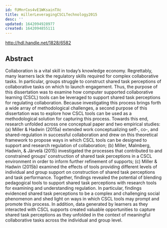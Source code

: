 ```yaml
---
id: fUMnrCos4vE1WKsainTXc
title: millerLeveragingCSCLTechnology2015
desc: ''
updated: 1642094928977
created: 1642094855111
---
```


http://hdl.handle.net/1828/6582

## Abstract

Collaboration is a vital skill in today’s knowledge economy. Regrettably, many learners lack the regulatory skills required for complex collaborative tasks. In particular, groups struggle to construct shared task perceptions of collaborative tasks on which to launch engagement. Thus, the purpose of this dissertation was to examine how computer supported collaborative learning (CSCL) tools can be leveraged to support shared task perceptions for regulating collaboration. Because investigating this process brings forth a wide array of methodological challenges, a second purpose of this dissertation was to explore how CSCL tools can be used as a methodological solution for capturing this process. Towards this end, research unfolded across one conceptual paper and two empirical studies: (a) Miller & Hadwin (2015a) extended work conceptualizing self-, co-, and shared-regulation in successful collaboration and drew on this theoretical framework to propose ways in which CSCL tools can be designed to support and research regulation of collaboration; (b) Miller, Malmberg, Hadwin, & Järvelä (2015) investigated the processes that contributed to and constrained groups’ construction of shared task perceptions in a CSCL environment in order to inform further refinement of supports; (c) Miller & Hadwin (2015b) examined the effects of tools providing different levels of individual and group support on construction of shared task perceptions and task performance. Together, findings revealed the potential of blending pedagogical tools to support shared task perceptions with research tools for examining and understanding regulation. In particular, findings evidenced shared task perceptions to be a complex and challenging social phenomenon and shed light on ways in which CSCL tools may prompt and promote this process. In addition, data generated by learners as they interacted with CSCL supports created valuable opportunities to capture shared task perceptions as they unfolded in the context of meaningful collaborative tasks across the individual and group level.
